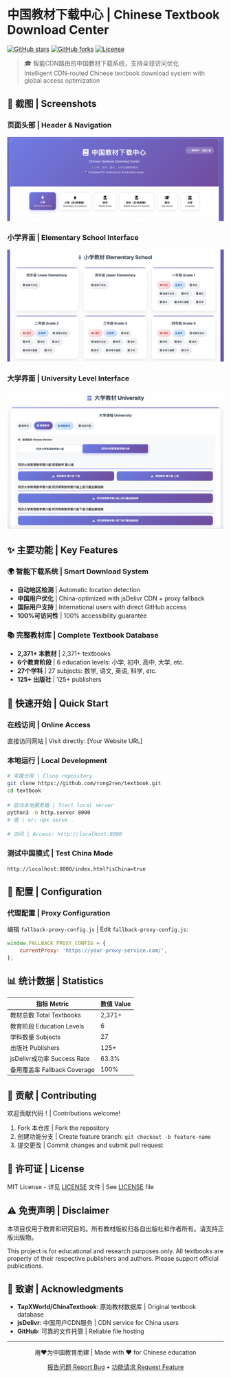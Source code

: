 # 中国教材下载中心 | Chinese Textbook Download Center

[![GitHub stars](https://img.shields.io/github/stars/rong2ren/textbook?style=social)](https://github.com/rong2ren/textbook/stargazers)
[![GitHub forks](https://img.shields.io/github/forks/rong2ren/textbook?style=social)](https://github.com/rong2ren/textbook/network)
[![License](https://img.shields.io/badge/license-MIT-blue.svg)](LICENSE)

> 🎓 智能CDN路由的中国教材下载系统，支持全球访问优化  
> Intelligent CDN-routed Chinese textbook download system with global access optimization

## 📸 截图 | Screenshots

### 页面头部 | Header & Navigation
![Header Interface](screenshots/header.png)

### 小学界面 | Elementary School Interface
![Elementary School](screenshots/elementary.png)

### 大学界面 | University Level Interface
![University Interface](screenshots/university.png)

## ✨ 主要功能 | Key Features

### 🌍 智能下载系统 | Smart Download System
- **自动地区检测** | Automatic location detection
- **中国用户优化** | China-optimized with jsDelivr CDN + proxy fallback
- **国际用户支持** | International users with direct GitHub access
- **100%可访问性** | 100% accessibility guarantee

### 📚 完整教材库 | Complete Textbook Database
- **2,371+ 本教材** | 2,371+ textbooks
- **6个教育阶段** | 6 education levels: 小学, 初中, 高中, 大学, etc.
- **27个学科** | 27 subjects: 数学, 语文, 英语, 科学, etc.
- **125+ 出版社** | 125+ publishers

## 🚀 快速开始 | Quick Start

### 在线访问 | Online Access
直接访问网站 | Visit directly: [Your Website URL]

### 本地运行 | Local Development
```bash
# 克隆仓库 | Clone repository
git clone https://github.com/rong2ren/textbook.git
cd textbook

# 启动本地服务器 | Start local server
python3 -m http.server 8000
# 或 | or: npx serve .

# 访问 | Access: http://localhost:8000
```

### 测试中国模式 | Test China Mode
```
http://localhost:8000/index.html?isChina=true
```

## 🔧 配置 | Configuration

### 代理配置 | Proxy Configuration
编辑 `fallback-proxy-config.js` | Edit `fallback-proxy-config.js`:
```javascript
window.FALLBACK_PROXY_CONFIG = {
    currentProxy: 'https://your-proxy-service.com/',
};
```

## 📊 统计数据 | Statistics

| 指标 Metric | 数值 Value |
|-------------|------------|
| 教材总数 Total Textbooks | 2,371+ |
| 教育阶段 Education Levels | 6 |
| 学科数量 Subjects | 27 |
| 出版社 Publishers | 125+ |
| jsDelivr成功率 Success Rate | 63.3% |
| 备用覆盖率 Fallback Coverage | 100% |

## 🤝 贡献 | Contributing

欢迎贡献代码！| Contributions welcome!
1. Fork 本仓库 | Fork the repository
2. 创建功能分支 | Create feature branch: `git checkout -b feature-name`
3. 提交更改 | Commit changes and submit pull request

## 📄 许可证 | License

MIT License - 详见 [LICENSE](LICENSE) 文件 | See [LICENSE](LICENSE) file

## ⚠️ 免责声明 | Disclaimer

本项目仅用于教育和研究目的。所有教材版权归各自出版社和作者所有。请支持正版出版物。

This project is for educational and research purposes only. All textbooks are property of their respective publishers and authors. Please support official publications.

## 🙏 致谢 | Acknowledgments

- **TapXWorld/ChinaTextbook**: 原始教材数据库 | Original textbook database
- **jsDelivr**: 中国用户CDN服务 | CDN service for China users
- **GitHub**: 可靠的文件托管 | Reliable file hosting

---

<div align="center">
  <p>用❤️为中国教育而建 | Made with ❤️ for Chinese education</p>
  <p>
    <a href="https://github.com/rong2ren/textbook/issues">报告问题 Report Bug</a> •
    <a href="https://github.com/rong2ren/textbook/issues">功能请求 Request Feature</a>
  </p>
</div> 